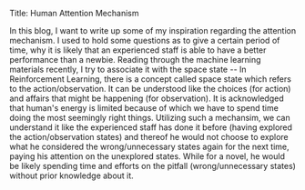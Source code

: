 Title: Human Attention Mechanism 

In this blog, I want to write up some of my inspiration regarding the attention mechanism. I used to hold some questions as to give a certain period of time, why it is likely that an experienced staff is able to have a better performance than a newbie. Reading through the machine learning materials recently, I try to associate it with the space state -- In Reinforcement Learning, there is a concept called space state which refers to the action/observation. It can be understood like the choices (for action) and affairs that might be happening (for observation). It is acknowledged that human's energy is limited because of which we have to spend time doing the most seemingly right things. Utilizing such a mechansim, we can understand it like the experienced staff has done it before (having explored the action/observation states) and thereof he would not choose to explore what he considered the wrong/unnecessary states again for the next time, paying his attention on the unexplored states. While for a novel, he would be likely spending time and efforts on the pitfall (wrong/unnecessary states) without prior knowledge about it.